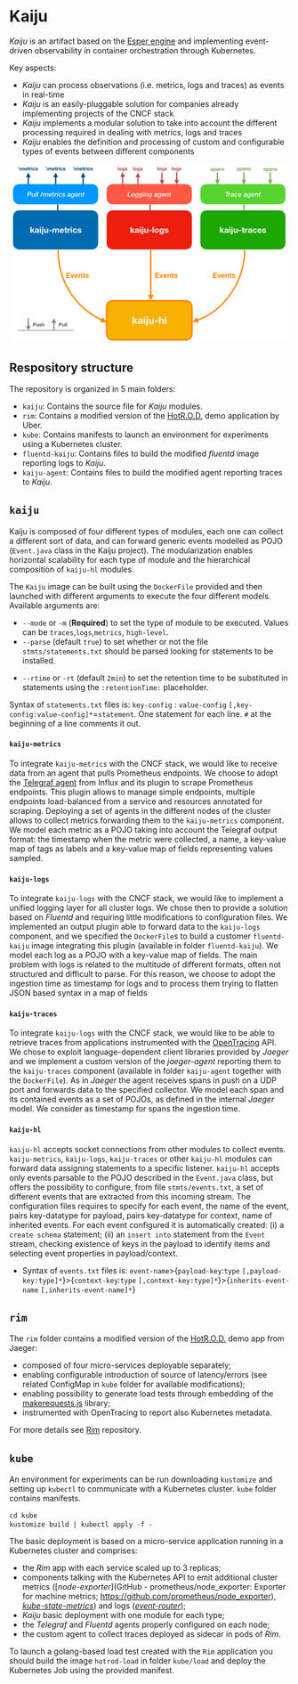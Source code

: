 # Kaiju
  
_Kaiju_ is an artifact based on the [Esper engine](http://www.espertech.com/) and implementing event-driven observability in container orchestration through Kubernetes.

Key aspects:
- _Kaiju_ can process observations (i.e. metrics, logs and traces) as events in real-time
- _Kaiju_ is an easily-pluggable solution for companies already implementing projects of the CNCF stack
- _Kaiju_ implements a modular solution to take into account the different processing required in dealing with metrics, logs and traces
- _Kaiju_ enables the definition and processing of custom and configurable types of events between different components

<p align="center"><img src="kaiju-architecture.png" alt="Kaiju Architecture" width="500"></p>

## Respository structure

The repository is organized in 5 main folders:
- `kaiju`: Contains the source file for _Kaiju_ modules.
- `rim`: Contains a modified version of the [HotR.O.D.](https://github.com/jaegertracing/jaeger/tree/v1.5.0/examples/hotrod) demo application by Uber.
- `kube`: Contains manifests to launch an environment for experiments using a Kubernetes cluster.
- `fluentd-kaiju`: Contains files to build the modified _fluentd_ image reporting logs to _Kaiju_.
- `kaiju-agent`: Contains files to build the modified agent reporting traces to _Kaiju_.

## `kaiju`

Kaiju is composed of four different types of modules, each one can collect a different sort of data, and can forward generic events modelled as POJO (`Event.java` class in the Kaiju project). The modularization enables horizontal scalability for each type of module and the hierarchical composition of `kaiju-hl` modules. 

The `Kaiju` image can be built using the `DockerFile` provided and then launched with different arguments to execute the four different models. Available arguments are:
- `--mode` or `-m` (**Required**) to set the type of module to be executed. Values can be `traces`,`logs`,`metrics`, `high-level`. 
- `--parse` (default `true`) to set whether or not the file `stmts/statements.txt` should be parsed looking for statements to be installed.
<!--- An additional value `traces-api` can be used to initialize the `kaiju-traces` module together with an API to inspect spans retained in time windows defined by retentionTime parameter -->
- `--rtime` or `-rt` (default `2min`) to set the retention time to be substituted in statements using the `:retentionTime:` placeholder.

Syntax of `statements.txt` files is: `key-config` : `value-config` `[,key-config:value-config]*`=`statement`. One statement for each line. `#` at the beginning of a line comments it out.

#### `kaiju-metrics`

To integrate `kaiju-metrics` with the CNCF stack, we would like to receive data from an agent that pulls Prometheus endpoints. We choose to adopt the [Telegraf agent](https://www.influxdata.com/time-series-platform/telegraf/) from Influx and its plugin to scrape Prometheus endpoints. This plugin allows to manage simple endpoints, multiple endpoints load-balanced from a service and  resources annotated for scraping. Deploying a set of agents in the different nodes of the cluster allows to collect metrics forwarding them to the `kaiju-metrics` component. We model each metric as a POJO taking into account the Telegraf output format: the timestamp when the metric were collected, a name, a key-value map of tags as labels and a key-value map of fields representing values sampled.

#### `kaiju-logs` 

To integrate `kaiju-logs` with the CNCF stack, we would like to implement a unified logging layer for all cluster logs. We chose then to provide a solution based on _Fluentd_ and requiring little modifications to configuration files. We implemented an output plugin able to forward data to the `kaiju-logs` component, and we specified the `DockerFile`s to build a customer `fluentd-kaiju` image integrating this plugin (available in folder `fluentd-kaiju`). We model each log as a POJO with a key-value map of fields. The main problem with logs is related to the multitude of different formats, often not structured and difficult to parse. For this reason, we choose to adopt the ingestion time as timestamp for logs and to process them trying to flatten JSON based syntax in a map of fields

#### `kaiju-traces`

To integrate `kaiju-logs` with the CNCF stack, we would like to be able to retrieve traces from applications instrumented with the [OpenTracing](https://opentracing.io/) API. We chose to exploit language-dependent client libraries provided by _Jaeger_ and we implement a custom version of the _jaeger-agent_ reporting them to the `kaiju-traces` component (available in folder `kaiju-agent` together with the `DockerFile`). As in _Jaeger_ the agent receives spans in push on a UDP port and forwards data to the specified collector. We model each span and its contained events as a set of POJOs, as defined in the internal _Jaeger_ model. We consider as timestamp for spans the ingestion time.

#### `kaiju-hl`

`kaiju-hl` accepts socket connections from other modules to collect events. `kaiju-metrics`, `kaiju-logs`, `kaiju-traces` or other `kaiju-hl` modules can forward data assigning statements to a specific listener. `kaiju-hl` accepts only events parsable to the POJO described in the `Event.java` class, but offers the possibility to configure, from file `stmts/events.txt`, a set of different events that are extracted from this incoming stream. The configuration files requires to specify for each event, the name of the event, pairs key-datatype for payload, pairs key-datatype for context, name of inherited events. For each event configured it is automatically created: (i) a `create schema` statement; (ii) an `insert into` statement from the `Event` stream, checking existence of keys in the payload to identify items and selecting event properties in payload/context.

- Syntax of `events.txt` files is: `event-name`>{`payload-key`:`type` `[,payload-key:type]*`}>{`context-key`:`type` `[,context-key:type]*`}>{`inherits-event-name` `[,inherits-event-name]*`}

## `rim`

The `rim` folder contains a modified version of the [HotR.O.D.](https://github.com/jaegertracing/jaeger/tree/v1.5.0/examples/hotrod) demo app from Jaeger:
- composed of four micro-services deployable separately;
- enabling configurable introduction of source of latency/errors (see related ConfigMap in `kube` folder for available modifications);
- enabling possibility to generate load tests through embedding of the [makerequests.js](https://github.com/marioscrock/makerequests.js) library;
- instrumented with OpenTracing to report also Kubernetes metadata.

For more details see [Rim](https://github.com/marioscrock/Rim) repository.

## `kube`

An environment for experiments can be run downloading `kustomize` and setting up `kubectl` to communicate with a Kubernetes cluster. `kube` folder contains manifests.

```
cd kube
kustomize build | kubectl apply -f -
```

The basic deployment is based on a micro-service application running in a Kubernetes cluster and comprises:
- the _Rim_ app with each service scaled up to 3 replicas;
- components talking with the Kubernetes API to emit additional cluster metrics ([_node-exporter_](GitHub - prometheus/node_exporter: Exporter for machine metrics;
https://github.com/prometheus/node_exporter), [_kube-state-metrics_](https://github.com/kubernetes/kube-state-metrics)) and logs ([_event-router_](https://github.com/heptiolabs/eventrouter));
- _Kaiju_ basic deployment with one module for each type;
- the _Telegraf_ and _Fluentd_ agents properly configured on each node;
- the custom agent to collect traces deployed as sidecar in pods of _Rim_.

To launch a golang-based load test created with the `Rim` application you should build the image `hotrod-load` in folder `kube/load` and deploy the Kubernetes Job using the provided manifest.
